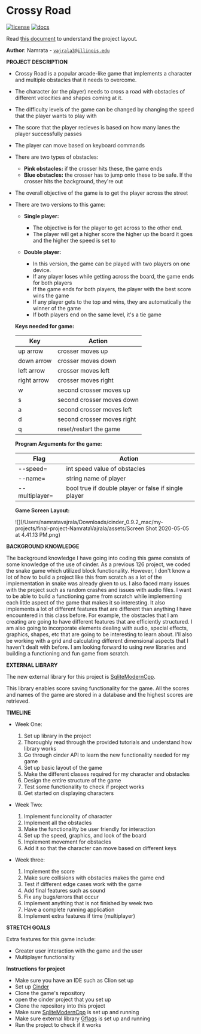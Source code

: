 # Crossy Road

[![license](https://img.shields.io/badge/license-MIT-green)](LICENSE)
[![docs](https://img.shields.io/badge/docs-yes-brightgreen)](docs/README.md)

Read [this document](https://cliutils.gitlab.io/modern-cmake/chapters/basics/structure.html) to understand the project
layout.

**Author**: Namrata - [`vajrala3@illinois.edu`](mailto:example@illinois.edu)

**PROJECT DESCRIPTION**

* Crossy Road is a popular arcade-like game that implements a 
character and multiple obstacles that it needs to overcome.
* The character (or the player) needs to cross a road with 
obstacles of different velocities and shapes coming at it. 
* The difficulty levels of the game can be changed by changing 
the speed that the player wants to play with
* The score that the player recieves is based on how many lanes 
the player successfully passes 
* The player can move based on keyboard commands 
* There are two types of obstacles:
    * **Pink obstacles:** if the crosser hits these, the game ends
    * **Blue obstacles:** the crosser has to jump onto these
    to be safe. If the crosser hits the background, 
    they're out
* The overall objective of the game is to get the player across the 
street

* There are two versions to this game:
    * **Single player:**
        * The objective is for the player to get across to 
        the other end.
        * The player will get a higher score the higher 
        up the board it goes and the higher the speed is set to
        
    * **Double player:**
        * In this version, the game can be played with two players
        on one device.
        * If any player loses while getting across the board, the 
        game ends for both players
        * If the game ends for both players, the player with the 
        best score wins the game
        * If any player gets to the top and wins, they are 
        automatically the winner of the game
        * If both players end on the same level, it's 
        a tie game
        
    **Keys needed for game:**
    
    Key | Action
    ------------ | -------------
    up arrow | crosser moves up
    down arrow | crosser moves down
    left arrow | crosser moves left
    right arrow | crosser moves right
    w | second crosser moves up
    s | second crosser moves down
    a | second crosser moves left
    d | second crosser moves right
    q | reset/restart the game
    
    **Program Arguments for the game:**
    
    Flag | Action
    ------------ | -------------
    --speed= | int speed value of obstacles
    --name= | string name of player
    --multiplayer= | bool true if double player or false if single player
    
    **Game Screen Layout:**
    
    ![](/Users/namratavajrala/Downloads/cinder_0.9.2_mac/my-projects/final-project-NamrataVajrala/assets/Screen Shot 2020-05-05 at 4.41.13 PM.png)


**BACKGROUND KNOWLEDGE**

The background knowledge I have going into coding this game consists 
of some knowledge of the use of cinder. As a previous 126 project, 
we coded the snake game which utilized block functionality.
However, I don't know a lot of how to build a project like this from 
scratch as a lot of the implementation in snake was already given to us.
I also faced many issues with the project such as random
crashes and issues with audio files. I want to be able to build a 
functioning game from scratch while implementing each little aspect of
the game that makes it so interesting. It also implements a lot of 
different features that are different than anything I have encountered 
in this class before. For example, the obstacles that I am creating
are going to have different features that are efficiently structured.
I am also going to incorporate elements dealing with audio, special 
effects, graphics, shapes, etc that are going to be interesting to learn 
about. I'll also be working with a grid and calculating 
different dimensional aspects that I haven't dealt with before.
I am looking forward to using new libraries and building a 
functioning and fun game from scratch. 

**EXTERNAL LIBRARY**

The new external library for this project is 
[SqliteModernCpp](https://github.com/SqliteModernCpp/sqlite_modern_cpp/tree/dev).

This library enables score saving functionality for 
the game. All the scores and names of the game are 
stored in a database and the highest scores are
retrieved.

**TIMELINE**

* Week One: 
    1. Set up library in the project 
    2. Thoroughly read through the provided tutorials and 
    understand how library works
    3. Go through cinder API to learn the new functionality 
    needed for my game
    4. Set up basic layout of the game
    5. Make the different classes required for my character and 
    obstacles 
    6. Design the entire structure of the game
    7. Test some functionality to check if project works 
    8. Get started on displaying characters 
    
* Week Two:
    1. Implement funcionality of character
    2. Implement all the obstacles 
    3. Make the functionality be user friendly for interaction
    4. Set up the speed, graphics, and look of the board
    5. Implement movement for obstacles 
    6. Add it so that the character can move based on different 
    keys 
    
* Week three:
    1. Implement the score 
    2. Make sure collisions with obstacles makes the game end
    3. Test if different edge cases work with the game
    4. Add final features such as sound 
    5. Fix any bugs/errors that occur
    6. Implement anything that is not finished by week two 
    7. Have a complete running application
    8. Implement extra features if time (multiplayer)
    

**STRETCH GOALS**

Extra features for this game include:
* Greater user interaction with the game and the user
* Multiplayer functionality 

**Instructions for project**
* Make sure you have an IDE such as 
Clion set up
* Set up [Cinder](https://libcinder.org/)
* Clone the game's repository 
* open the cinder project that you 
set up 
* Clone the repository into this project
* Make sure 
[SqliteModernCpp](https://github.com/SqliteModernCpp/sqlite_modern_cpp/tree/dev)
is set up and running
* Make sure external library [Gflags](https://github.com/gflags/gflags) 
is set up and running 
* Run the project to check if it works